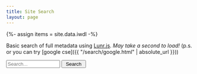 ```yaml
---
title: Site Search
layout: page
---
```

{%- assign items = site.data.iwdl -%}

Basic search of full metadata using [Lunr.js](https://lunrjs.com/).
*May take a second to load!* 
(p.s. or you can try [google cse]({{ "/search/google.html" | absolute_url }}))

<script src="{{ "/js/lunr.js" | absolute_url }}"></script>

<input class="search" type="text" size="15" id="lunr-search" placeholder="Search..." aria-label="search">
<input class="buttons" type="button" onclick="lunr_search();" value=" Search ">

<ul id="search-results"></ul>

<script>
// create docs
var documents = { 
    {% for item in items %}
    {{ item.resource-identifier | jsonify }}: 
    { 
      "id": {{ item.resource-identifier | jsonify }},
      "url": "{{ site.baseurl }}/docs/{{ item.resource-identifier | downcase }}.html",
      "title": {{ item.title | jsonify }},
      "subjects": {{ item.subject | jsonify }},
      "abstract": {{ item.description | jsonify }}
    }{% unless forloop.last %},{% endunless %}
    {% endfor %}
};
// create index
var idx = lunr(function () {
  this.ref('id')
  this.field('title')
  this.field('subjects')
  this.field('abstract')
  for (var key in documents) {
    this.add(documents[key])
  }
});
// do search
function displayResults(results) {
  var searchResults = document.getElementById('search-results');
  if (results.length) { // Are there any results?
    var appendString = '';
    for (var i = 0; i < results.length; i++) {  // Iterate over the results
      var link = documents[results[i].ref].url; //results[i].ref;
      var title = documents[results[i].ref].title;
      var subject = documents[results[i].ref].subjects;
      var preview = documents[results[i].ref].abstract.substring(0,150);
      appendString += '<li><a href="' + link + '">' + title + '</a><br>' + subject + '<br>' + preview + '... </li>';
    }
    searchResults.innerHTML = appendString;
  } else {
    searchResults.innerHTML = '<li>No results found</li>';
  }
}
function lunr_search() {
    var query = document.getElementById("lunr-search").value;
    var results = idx.search(query);
    displayResults(results);
}
</script>